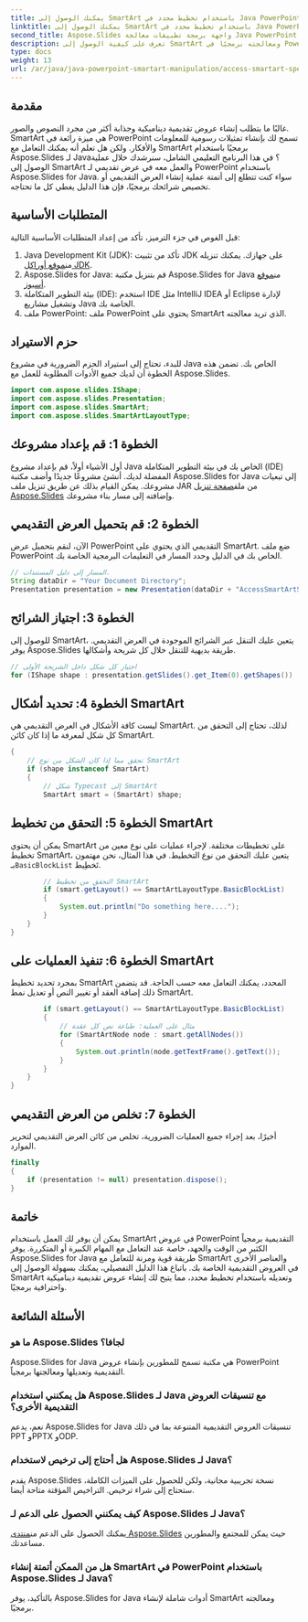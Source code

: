 ```yaml
---
title: يمكنك الوصول إلى SmartArt باستخدام تخطيط محدد في Java PowerPoint
linktitle: يمكنك الوصول إلى SmartArt باستخدام تخطيط محدد في Java PowerPoint
second_title: Aspose.Slides واجهة برمجة تطبيقات معالجة Java PowerPoint
description: تعرف على كيفية الوصول إلى SmartArt ومعالجته برمجيًا في PowerPoint باستخدام Aspose.Slides لـ Java. اتبع هذا الدليل المفصل خطوة بخطوة.
type: docs
weight: 13
url: /ar/java/java-powerpoint-smartart-manipulation/access-smartart-specific-layout-java-powerpoint/
---
```

## مقدمة
غالبًا ما يتطلب إنشاء عروض تقديمية ديناميكية وجذابة أكثر من مجرد النصوص والصور. SmartArt هي ميزة رائعة في PowerPoint تسمح لك بإنشاء تمثيلات رسومية للمعلومات والأفكار. ولكن هل تعلم أنه يمكنك التعامل مع SmartArt برمجيًا باستخدام Aspose.Slides لـ Java؟ في هذا البرنامج التعليمي الشامل، سنرشدك خلال عملية الوصول إلى SmartArt والعمل معه في عرض تقديمي لـ PowerPoint باستخدام Aspose.Slides for Java. سواء كنت تتطلع إلى أتمتة عملية إنشاء العرض التقديمي أو تخصيص شرائحك برمجيًا، فإن هذا الدليل يغطي كل ما تحتاجه.
## المتطلبات الأساسية
قبل الغوص في جزء الترميز، تأكد من إعداد المتطلبات الأساسية التالية:
1.  Java Development Kit (JDK): تأكد من تثبيت JDK على جهازك. يمكنك تنزيله من[موقع أوراكل JDK](https://www.oracle.com/java/technologies/javase-jdk11-downloads.html).
2.  Aspose.Slides for Java: قم بتنزيل مكتبة Aspose.Slides for Java من[موقع أسبوز](https://releases.aspose.com/slides/java/).
3. بيئة التطوير المتكاملة (IDE): استخدم IDE مثل IntelliJ IDEA أو Eclipse لإدارة وتشغيل مشاريع Java الخاصة بك.
4. ملف PowerPoint: ملف PowerPoint يحتوي على SmartArt الذي تريد معالجته.
## حزم الاستيراد
للبدء، تحتاج إلى استيراد الحزم الضرورية في مشروع Java الخاص بك. تضمن هذه الخطوة أن لديك جميع الأدوات المطلوبة للعمل مع Aspose.Slides.
```java
import com.aspose.slides.IShape;
import com.aspose.slides.Presentation;
import com.aspose.slides.SmartArt;
import com.aspose.slides.SmartArtLayoutType;
```
## الخطوة 1: قم بإعداد مشروعك
 أول الأشياء أولاً، قم بإعداد مشروع Java الخاص بك في بيئة التطوير المتكاملة (IDE) المفضلة لديك. أنشئ مشروعًا جديدًا وأضف مكتبة Aspose.Slides for Java إلى تبعيات مشروعك. يمكن القيام بذلك عن طريق تنزيل ملف JAR من ملف[صفحة تنزيل Aspose.Slides](https://releases.aspose.com/slides/java/) وإضافته إلى مسار بناء مشروعك.
## الخطوة 2: قم بتحميل العرض التقديمي
الآن، لنقم بتحميل عرض PowerPoint التقديمي الذي يحتوي على SmartArt. ضع ملف PowerPoint الخاص بك في الدليل وحدد المسار في التعليمات البرمجية الخاصة بك.
```java
// المسار إلى دليل المستندات.
String dataDir = "Your Document Directory";
Presentation presentation = new Presentation(dataDir + "AccessSmartArtShape.pptx");
```
## الخطوة 3: اجتياز الشرائح
للوصول إلى SmartArt، يتعين عليك التنقل عبر الشرائح الموجودة في العرض التقديمي. يوفر Aspose.Slides طريقة بديهية للتنقل خلال كل شريحة وأشكالها.
```java
// اجتياز كل شكل داخل الشريحة الأولى
for (IShape shape : presentation.getSlides().get_Item(0).getShapes())
```
## الخطوة 4: تحديد أشكال SmartArt
ليست كافة الأشكال في العرض التقديمي هي SmartArt. لذلك، تحتاج إلى التحقق من كل شكل لمعرفة ما إذا كان كائن SmartArt.
```java
{
    // تحقق مما إذا كان الشكل من نوع SmartArt
    if (shape instanceof SmartArt)
    {
        // شكل Typecast إلى SmartArt
        SmartArt smart = (SmartArt) shape;
```
## الخطوة 5: التحقق من تخطيط SmartArt
 يمكن أن يحتوي SmartArt على تخطيطات مختلفة. لإجراء عمليات على نوع معين من تخطيط SmartArt، يتعين عليك التحقق من نوع التخطيط. في هذا المثال، نحن مهتمون بـ`BasicBlockList` تَخطِيط.
```java
        // التحقق من تخطيط SmartArt
        if (smart.getLayout() == SmartArtLayoutType.BasicBlockList)
        {
            System.out.println("Do something here....");
        }
    }
}
```
## الخطوة 6: تنفيذ العمليات على SmartArt
بمجرد تحديد تخطيط SmartArt المحدد، يمكنك التعامل معه حسب الحاجة. قد يتضمن ذلك إضافة العقد أو تغيير النص أو تعديل نمط SmartArt.
```java
        if (smart.getLayout() == SmartArtLayoutType.BasicBlockList)
        {
            // مثال على العملية: طباعة نص كل عقدة
            for (SmartArtNode node : smart.getAllNodes())
            {
                System.out.println(node.getTextFrame().getText());
            }
        }
    }
}
```
## الخطوة 7: تخلص من العرض التقديمي
أخيرًا، بعد إجراء جميع العمليات الضرورية، تخلص من كائن العرض التقديمي لتحرير الموارد.
```java
finally
{
    if (presentation != null) presentation.dispose();
}
```
## خاتمة
يمكن أن يوفر لك العمل باستخدام SmartArt في عروض PowerPoint التقديمية برمجياً الكثير من الوقت والجهد، خاصة عند التعامل مع المهام الكبيرة أو المتكررة. يوفر Aspose.Slides for Java طريقة قوية ومرنة للتعامل مع SmartArt والعناصر الأخرى في العروض التقديمية الخاصة بك. باتباع هذا الدليل التفصيلي، يمكنك بسهولة الوصول إلى SmartArt وتعديله باستخدام تخطيط محدد، مما يتيح لك إنشاء عروض تقديمية ديناميكية واحترافية برمجيًا.
## الأسئلة الشائعة
### ما هو Aspose.Slides لجافا؟
Aspose.Slides for Java هي مكتبة تسمح للمطورين بإنشاء عروض PowerPoint التقديمية وتعديلها ومعالجتها برمجياً.
### هل يمكنني استخدام Aspose.Slides لـ Java مع تنسيقات العروض التقديمية الأخرى؟
نعم، يدعم Aspose.Slides for Java تنسيقات العروض التقديمية المتنوعة بما في ذلك PPT وPPTX وODP.
### هل أحتاج إلى ترخيص لاستخدام Aspose.Slides لـ Java؟
يقدم Aspose.Slides نسخة تجريبية مجانية، ولكن للحصول على الميزات الكاملة، ستحتاج إلى شراء ترخيص. التراخيص المؤقتة متاحة أيضا.
### كيف يمكنني الحصول على الدعم لـ Aspose.Slides لـ Java؟
 يمكنك الحصول على الدعم من[منتدى Aspose.Slides](https://forum.aspose.com/c/slides/11) حيث يمكن للمجتمع والمطورين مساعدتك.
### هل من الممكن أتمتة إنشاء SmartArt في PowerPoint باستخدام Aspose.Slides لـ Java؟
بالتأكيد، يوفر Aspose.Slides for Java أدوات شاملة لإنشاء SmartArt ومعالجته برمجيًا.